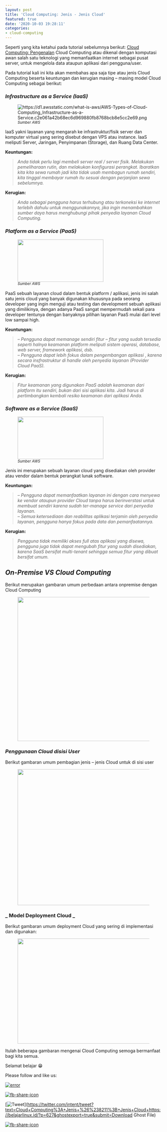 ```yaml
---
layout: post
title: 'Cloud Computing: Jenis - Jenis Cloud'
featured: true
date: '2020-10-03 19:28:11'
categories:
- cloud-computing
---
```


Seperti yang kita ketahui pada tutorial sebelumnya berikut: [Cloud Computing: Pengenalan](/cloud-computing-mengenal-cloud-computing/) Cloud Computing atau dikenal dengan komputasi awan salah satu teknologi yang memanfaatkan internet sebagai pusat server, untuk mengelola data ataupun aplikasi dari pengguna/user.

Pada tutorial kali ini kita akan membahas apa saja tipe atau jenis Cloud Computing beserta keuntungan dan kerugian masing – masing model Cloud Computing sebagai berikut:

### _**Infrastructure as a Service (IaaS)**_

<figure class="alignright"><img src="https://d1.awsstatic.com/what-is-aws/AWS-Types-of-Cloud-Computing_Infrastructure-as-a-Service.c2e061a42b68ec6d969880fb8768bcb8e5cc2e69.png" alt="https://d1.awsstatic.com/what-is-aws/AWS-Types-of-Cloud-Computing_Infrastructure-as-a-Service.c2e061a42b68ec6d969880fb8768bcb8e5cc2e69.png"><figcaption><em><sup>Sumber AWS</sup></em></figcaption></figure>

IaaS yakni layanan yang mengarah ke infrastruktur/fisik server dan komputer virtual yang sering disebut dengan VPS atau instance. IaaS meliputi Server, Jaringan, Penyimpanan (Storage), dan Ruang Data Center.

**Keuntungan:**

> _Anda tidak perlu lagi membeli server real / server fisik. Melakukan pemeliharaan rutin, dan melakukan konfigurasi perangkat. Ibaratkan kita kita sewa rumah jadi kita tidak usah membagun rumah sendiri, kita tinggal membayar rumah itu sesuai dengan perjanjian sewa sebelumnya._

**Kerugian:**

> _Anda sebagai pengguna harus terhubung atau terkoneksi ke internet terlebih dahulu untuk menggunakannya, jika ingin menambahkan sumber daya harus menghubungi pihak penyedia layanan Cloud Computing._

### _**Platform as a Service (PaaS)**_

<figure class="alignright size-large"><img loading="lazy" width="276" height="136" src="/content/images/wordpress/2020/10/saas.png" alt="" class="wp-image-633"><figcaption><em><sup>Sumber AWS</sup></em></figcaption></figure>

PaaS sebuah layanan cloud dalam bentuk platform / aplikasi, jenis ini salah satu jenis cloud yang banyak digunakan khususnya pada seorang developer yang ingin menguji atau testing dan development sebuah aplikasi yang dimilikinya, dengan adanya PaaS sangat mempermudah sekali para developer tentunya dengan banyaknya pilihan layanan PaaS mulai dari level low sampai high.

**Keuntungan:**

> _– Pengguna dapat memanage sendiri fitur – fitur yang sudah tersedia seperti halnya keamanan platform meliputi sistem operasi, database, web server, framework aplikasi, dsb.  
> – Pengguna dapat lebih fokus dalam pengembangan aplikasi_ , _karena secara insfrastruktur di handle oleh penyedia layanan (Provider Cloud PaaS)._

**Kerugian:**

> _Fitur keamanan yang digunakan PaaS adalah keamanan dari platform itu sendiri, bukan dari sisi aplikasi kita. Jadi harus di pertimbangkan kembali resiko keamanan dari aplikasi Anda._

### _**Software as a Service (SaaS)**_

<figure class="alignright size-large"><img loading="lazy" width="276" height="136" src="/content/images/wordpress/2020/10/saas-1.png" alt="" class="wp-image-635"><figcaption><em><sup>Sumber AWS</sup></em></figcaption></figure>

Jenis ini merupakan sebuah layanan cloud yang disediakan oleh provider atau vendor dalam bentuk perangkat lunak software.

**Keuntungan:**

> _– Pengguna dapat memanfaatkan layanan ini dengan cara menyewa ke vendor ataupun provider Cloud tanpa harus berinverstasi untuk membuat sendiri karena sudah ter-manage service dari penyedia layanan.   
> – Semua ketersediaan dan reabilitas aplikasi terjamin oleh penyedia layanan, pengguna hanya fokus pada data dan pemanfaatannya._

**Kerugian:**

> _Pengguna tidak memiliki akses full atas aplikasi yang disewa, pengguna juga tidak dapat mengubah fitur yang sudah disediakan, karena SaaS bersifat multi-tenant sehingga semua fitur yang dibuat bersifat umum._

## _On-Premise VS Cloud Computing_

Berikut merupakan gambaran umum perbedaan antara onpremise dengan Cloud Computing

<figure class="aligncenter size-large"><img loading="lazy" width="768" height="462" src="/content/images/wordpress/2020/10/image.png" alt="" class="wp-image-637" srcset="/content/images/wordpress/2020/10/image.png 768w, /content/images/wordpress/2020/10/image-300x180.png 300w" sizes="(max-width: 768px) 100vw, 768px"></figure>

### **_Penggunaan Cloud disisi User_**

Berikut gambaran umum pembagian jenis – jenis Cloud untuk di sisi user

<figure class="aligncenter size-large"><img loading="lazy" width="461" height="436" src="/content/images/wordpress/2020/10/image-1.png" alt="" class="wp-image-638" srcset="/content/images/wordpress/2020/10/image-1.png 461w, /content/images/wordpress/2020/10/image-1-300x284.png 300w" sizes="(max-width: 461px) 100vw, 461px"></figure>

### _ **Model Deployment Cloud** _ 

Berikut gambaran umum deployment Cloud yang sering di implementasi dan digunakan:

<figure class="wp-block-image size-large"><img loading="lazy" width="757" height="337" src="/content/images/wordpress/2020/10/image-2.png" alt="" class="wp-image-640" srcset="/content/images/wordpress/2020/10/image-2.png 757w, /content/images/wordpress/2020/10/image-2-300x134.png 300w" sizes="(max-width: 757px) 100vw, 757px"></figure>

Itulah beberapa gambaran mengenai Cloud Computing semoga bermanfaat bagi kita semua.

Selamat belajar 😁

Please follow and like us:

[![error](/wp-content/plugins/ultimate-social-media-icons/images/follow_subscribe.png)](https://api.follow.it/widgets/icon/VHc3d1lpVGdwRnE5QnV0eERCNUx5RCtvTTVoUkNYS3NNRmd5eVhlQW9tNXRHS3VTbGh6Y0NybkRJRS8zSGpjRDVZb1ZGMlNTSEpJYUpuZzZqNzdnd3VSN3dwM2VlQTF6ejJEaGV5UGRUbnlEcHFNd3luYTV4ZTZtUGowVWI2Q2x8M2kzdnBEeUIrUk5xOFI5TXZ3cHF3bFNQRkRJSGhUNGdrRFd0TlNtdE1OWT0=/OA==/)

[![fb-share-icon](/wp-content/plugins/ultimate-social-media-icons/images/visit_icons/fbshare_bck.png "Facebook Share")](https://www.facebook.com/sharer/sharer.php?u=https%3A%2F%2Fbelajarlinux.id%2F%3Fp%3D627%26ghostexport%3Dtrue%26submit%3DDownload+Ghost+File)

[![Tweet](/wp-content/plugins/ultimate-social-media-icons/images/visit_icons/en_US_Tweet.svg "Tweet")](https://twitter.com/intent/tweet?text=Cloud+Computing%3A+Jenis+%26%238211%3B+Jenis+Cloud+https://belajarlinux.id/?p=627&ghostexport=true&submit=Download Ghost File)

[![fb-share-icon](/wp-content/plugins/ultimate-social-media-icons/images/share_icons/Pinterest_Save/en_US_save.svg "Pin Share")](#)

<!--kg-card-end: html-->